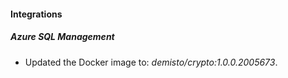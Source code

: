 
#### Integrations

##### Azure SQL Management

- Updated the Docker image to: *demisto/crypto:1.0.0.2005673*.

